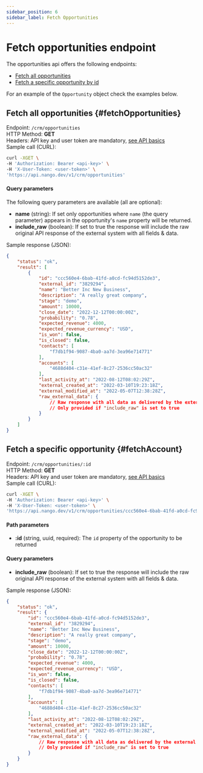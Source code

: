 ```yaml
---
sidebar_position: 6
sidebar_label: Fetch Opportunities
---
```


# Fetch opportunities endpoint

The opportunities api offers the following endpoints:
- [Fetch all opportunities](#fetchOpportunities)
- [Fetch a specific opportunity by id](#fetchOpportunity)

For an example of the `Opportunity` object check the examples below.

## Fetch all opportunities {#fetchOpportunities}

Endpoint: `/crm/opportunities`  
HTTP Method: **GET**  
Headers: API key and user token are mandatory, [see API basics](basics.md)  
Sample call (CURL):
```bash
curl -XGET \
-H 'Authorization: Bearer <api-key>' \
-H 'X-User-Token: <user-token>' \
'https://api.nango.dev/v1/crm/opportunities'
```

#### Query parameters
The following query parameters are available (all are optional):
- **name** (string): If set only opportunities where `name` (the query parameter) appears in the opportunity's `name` property will be returned.
- **include_raw** (boolean): If set to true the response will include the raw original API response of the external system with all fields & data.

Sample response (JSON):
```json
{
    "status": "ok",
    "result": [
        {
            "id": "ccc560e4-6bab-41fd-a0cd-fc94d5152de3",
            "external_id": "3829294",
            "name": "Better Inc New Business",
            "description": "A really great company",
            "stage": "demo",
            "amount": 10000,
            "close_date": "2022-12-12T00:00:00Z",
            "probability": "0.78",
            "expected_revenue": 4000,
            "expected_revenue_currency": "USD",
            "is_won": false,
            "is_closed": false,
            "contacts": [
                "f7db1f94-9087-4ba0-aa7d-3ea96e714771"
            ],
            "accounts": [
                "4688d404-c31e-41ef-8c27-2536cc50ac32"
            ],
            "last_activity_at": "2022-08-12T08:02:29Z",
            "external_created_at": "2022-03-10T19:23:18Z",
            "external_modified_at": "2022-05-07T12:38:28Z",
            "raw_external_data": {
                // Raw response with all data as delivered by the external system.
                // Only provided if "include_raw" is set to true
            }
        }
    ]
}
```

## Fetch a specific opportunity {#fetchAccount}

Endpoint: `/crm/opportunities/:id`  
HTTP Method: **GET**  
Headers: API key and user token are mandatory, [see API basics](basics.md)  
Sample call (CURL):
```bash
curl -XGET \
-H 'Authorization: Bearer <api-key>' \
-H 'X-User-Token: <user-token>' \
'https://api.nango.dev/v1/crm/opportunities/ccc560e4-6bab-41fd-a0cd-fc94d5152de3'
```

#### Path parameters
- **:id** (string, uuid, required): The `id` property of the opportunity to be returned

#### Query parameters
- **include_raw** (boolean): If set to true the response will include the raw original API response of the external system with all fields & data.

Sample response (JSON):
```json
{
    "status": "ok",
    "result": {
        "id": "ccc560e4-6bab-41fd-a0cd-fc94d5152de3",
        "external_id": "3829294",
        "name": "Better Inc New Business",
        "description": "A really great company",
        "stage": "demo",
        "amount": 10000,
        "close_date": "2022-12-12T00:00:00Z",
        "probability": "0.78",
        "expected_revenue": 4000,
        "expected_revenue_currency": "USD",
        "is_won": false,
        "is_closed": false,
        "contacts": [
            "f7db1f94-9087-4ba0-aa7d-3ea96e714771"
        ],
        "accounts": [
            "4688d404-c31e-41ef-8c27-2536cc50ac32"
        ],
        "last_activity_at": "2022-08-12T08:02:29Z",
        "external_created_at": "2022-03-10T19:23:18Z",
        "external_modified_at": "2022-05-07T12:38:28Z",
        "raw_external_data": {
            // Raw response with all data as delivered by the external system.
            // Only provided if "include_raw" is set to true
        }
    }
}
```